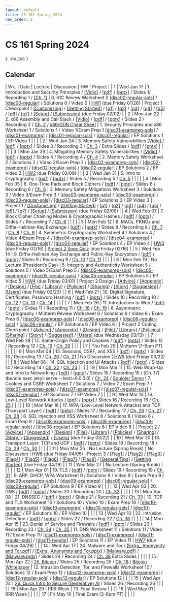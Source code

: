 ```yaml
---
layout: default
title: CS 161 Spring 2024
nav_order: 2
---
```


# CS 161 Spring 2024

{: .no_toc }

## Calendar

<div class="code-example" markdown="1">

| Wk.	 |  Date  |         Lecture        |      Discussion      |   HW     |    Project    | 
| 1 | Wed Jan 17 | 1. Introduction and Security Principles / [[Vidio]](http://public2.yuantsy.com/Test/CS161/Week1/1.17/Lecture/CS161%20SP24%20Lecture%201%20%20Intro%20Security%20Principles_v720P.mp4) / [[pdf]](http://public2.yuantsy.com/Test/CS161/Week1/1.17/Lecture/%5BCS161%20SP24%5D%20Lecture%201_%20Introduction%20and%20Security%20Principles.pdf) / [[pptx]](http://public2.yuantsy.com/Test/CS161/Week1/1.17/Lecture/%5BCS161%20SP24%5D%20Lecture%201_%20Introduction%20and%20Security%20Principles.pptxhttp://public2.yuantsy.com/Test/CS161/Week1/1.17/Lecture/%5BCS161%20SP24%5D%20Lecture%201_%20Introduction%20and%20Security%20Principles.pptx) / Slides 1/  Recording 1 / [[Ch. 1]](http://public2.yuantsy.com/Test/CS161/Week1/1.17/Lecture/ch1.pdf) | 0. 61C Review Worksheet 0 [[disc00-regular-sols]](http://public2.yuantsy.com/Test/CS161/Week1/1.17/Discusssion/disc00-regular-sols.pdf ) / [[disc00-regular]](http://public2.yuantsy.com/Test/CS161/Week1/1.17/Discusssion/disc00-regular.pdf) / Solutions 0 / Video 0 | [HW1](http://public2.yuantsy.com/Test/CS161/Week2/1.24/HomeWork/hw1.pdf) (due Friday 01/26) | Project 1 Checkpoint / [[Customizing]](http://public2.yuantsy.com/Test/CS161/Week3/1.31/Project/Customizing.pdf) / [[Getting Started]](http://public2.yuantsy.com/Test/CS161/Week3/1.31/Project/Getting%20Started.pdf) / [[q1]](http://public2.yuantsy.com/Test/CS161/Week3/1.31/Project/q1.pdf) / [[q2]](http://public2.yuantsy.com/Test/CS161/Week3/1.31/Project/q2.pdf) / [[q3]](http://public2.yuantsy.com/Test/CS161/Week3/1.31/Project/q3.pdf) / [[q4]](http://public2.yuantsy.com/Test/CS161/Week3/1.31/Project/q4.pdf) / [[q5]](http://public2.yuantsy.com/Test/CS161/Week3/1.31/Project/q5.pdf) / [[q6]](http://public2.yuantsy.com/Test/CS161/Week3/1.31/Project/q6.pdf) / [[q7]](http://public2.yuantsy.com/Test/CS161/Week3/1.31/Project/q7.pdf) / [[Setup]](http://public2.yuantsy.com/Test/CS161/Week3/1.31/Project/Setup.pdf) / [[Submission]](http://public2.yuantsy.com/Test/CS161/Week3/1.31/Project/Submission.pdf) (due Friday 02/02) |
| 2 | Mon Jan 22 | 2. x86 Assembly and Call Stack / [[Vidio]](http://public2.yuantsy.com/Test/CS161/Week2/Lecture/CS161%20SP24%20Lecture%202%20%20x86%20Assembly%20and%20Call%20Stack_v720P.mp4) / [[pdf]](http://public2.yuantsy.com/Test/CS161/Week2/Lecture/%5BCS161%20SP24%5D%20Lecture%202_%20x86%20Assembly%20and%20Call%20Stack.pdf) / [[pptx]](http://public2.yuantsy.com/Test/CS161/Week2/Lecture/%5BCS161%20SP24%5D%20Lecture%202_%20x86%20Assembly%20and%20Call%20Stack.pptx) / Slides 2 / Recording 2 / [Ch. 2](http://public2.yuantsy.com/Test/CS161/Week2/Lecture/ch2.pdf) / [x86/GDB Cheat Sheet](http://public2.yuantsy.com/Test/CS161/Week2/Lecture/cheatsheet.pdf) | 1. Security Principles and x86 Worksheet 1 / Solutions 1 / Video 1/Exam Prep 1 [[disc01-examprep-sols]](http://public2.yuantsy.com/Test/CS161/Week2/1.24/Disscussion/disc01-examprep-sols.pdf) / [[disc01-examprep]](http://public2.yuantsy.com/Test/CS161/Week2/1.24/Disscussion/disc01-examprep.pdf) / [[disc01-regular-sols]](http://public2.yuantsy.com/Test/CS161/Week2/1.24/Disscussion/disc01-regular-sols.pdf) / [[disc01-regular]](http://public2.yuantsy.com/Test/CS161/Week2/1.24/Disscussion/disc01-regular.pdf) / EP Solutions 1 / EP Video 1 | | |
| 2 | Wed Jan 24 | 3. Memory Safety Vulnerabilities [[Vidio]](http://public2.yuantsy.com/Test/CS161/Week2/1.24/Lecture/CS161%20SP24%20Lecture%203%20%20Memory%20Safety%20Vulnerabilities_v720P.mp4) / [[pdf]](http://public2.yuantsy.com/Test/CS161/Week2/1.24/Lecture/%5BCS161%20SP24%5D%20Lecture%203_%20Memory%20Safety%20Vulnerabilities.pdf) / [[pptx]](http://public2.yuantsy.com/Test/CS161/Week2/1.24/Lecture/%5BCS161%20SP24%5D%20Lecture%203_%20Memory%20Safety%20Vulnerabilities.pptx) / Slides 3 / Recording 3 / [Ch. 3](http://public2.yuantsy.com/Test/CS161/Week2/1.24/Lecture/ch3.pdf) / Extra Slides / [[pdf]](http://public2.yuantsy.com/Test/CS161/Week2/1.24/Lecture/%5BCS161%20SP24%5D%20Lecture%203%20Extra_%20More%20Memory%20Safety%20Vulnerabilities.pdf) / [[pptx]](http://public2.yuantsy.com/Test/CS161/Week2/1.24/Lecture/%5BCS161%20SP24%5D%20Lecture%203%20Extra_%20More%20Memory%20Safety%20Vulnerabilities.pptx) | | | |
| 3 | Mon Jan 29 | 4. Mitigating Memory Safety Vulnerabilities / [[Vidio]](http://public2.yuantsy.com/Test/CS161/Week3/1.29/Lecture/CS161%20SP24%20Lecture%204%20%20Mitigating%20Memory%20Safety%20Vulnerabilities_v720P.mp4) / [[pdf]](http://public2.yuantsy.com/Test/CS161/Week3/1.29/Lecture/%5BCS161%20SP24%5D%20Lecture%204_%20Mitigating%20Memory%20Safety%20Vulnerabilities.pdf) / [[pptx]](http://public2.yuantsy.com/Test/CS161/Week3/1.29/Lecture/%5BCS161%20SP24%5D%20Lecture%204_%20Mitigating%20Memory%20Safety%20Vulnerabilities.pptx) / Slides 4 / Recording 4 / [Ch. 4](http://public2.yuantsy.com/Test/CS161/Week3/1.29/Lecture/ch4.pdf) | 2. Memory Safety Worksheet 2 / Solutions 2 / Video 2/Exam Prep 2 / [[disc02-examprep-sols]](http://public2.yuantsy.com/Test/CS161/Week3/1.31/Disscussion/disc02-examprep-sols.pdf) / [[disc02-examprep]](http://public2.yuantsy.com/Test/CS161/Week3/1.31/Disscussion/disc02-examprep.pdf) / [[disc02-regular-sols]](http://public2.yuantsy.com/Test/CS161/Week3/1.31/Disscussion/disc02-regular-sols.pdf) / [[disc02-regular]](http://public2.yuantsy.com/Test/CS161/Week3/1.31/Disscussion/disc02-regular.pdf) / EP Solutions 2 / EP Video 2 | [HW2](http://public2.yuantsy.com/Test/CS161/Week4/2.07/HomeWork/hw2.pdf) (due Friday 02/09) | |
| 3 | Wed Jan 31 | 5. Intro to Cryptography / [[pdf]](http://public2.yuantsy.com/Test/CS161/Week3/1.31/Lecture/%5BCS161%20SP24%5D%20Lecture%205_%20Intro%20to%20Cryptography.pdf) / [[pptx]](http://public2.yuantsy.com/Test/CS161/Week3/1.31/Lecture/%5BCS161%20SP24%5D%20Lecture%205_%20Intro%20to%20Cryptography.pptx) / Slides 5 / Recording 5 / [Ch. 5](http://public2.yuantsy.com/Test/CS161/Week3/1.31/Lecture/ch5.pdf) | | | |
| 4 | Mon Feb 05 | 6. One-Time Pads and Block Ciphers / [[pdf]](http://public2.yuantsy.com/Test/CS161/Week4/2.05/Lecture/%5BCS161%20SP24%5D%20Lecture%206_%20One-Time%20Pad%20%26%20Block%20Ciphers.pdf) / [[pptx]](http://public2.yuantsy.com/Test/CS161/Week4/2.05/Lecture/%5BCS161%20SP24%5D%20Lecture%206_%20One-Time%20Pad%20%26%20Block%20Ciphers.pptx) / Slides 6 / Recording 6 / [Ch. 6](http://public2.yuantsy.com/Test/CS161/Week4/2.05/Lecture/ch6.pdf) | 3. Memory Safety Mitigations Worksheet 3 / Solutions 3 / Video 3/Exam Prep 3 / [[disc03-examprep-sols]](http://public2.yuantsy.com/Test/CS161/Week4/2.07/Disscussion/disc03-examprep-sols.pdf) / [[disc03-examprep]](http://public2.yuantsy.com/Test/CS161/Week4/2.07/Disscussion/disc03-examprep.pdf) / [[disc03-regular-sols]](http://public2.yuantsy.com/Test/CS161/Week4/2.07/Disscussion/disc03-regular-sols.pdf) / [[disc03-regular]](http://public2.yuantsy.com/Test/CS161/Week4/2.07/Disscussion/disc03-regular.pdf) / EP Solutions 3 / EP Video 3 | | Project 1 / [[Customizing]](http://public2.yuantsy.com/Test/CS161/Week4/2.07/Project/Customizing.pdf) / [[Getting Started]](http://public2.yuantsy.com/Test/CS161/Week4/2.07/Project/Getting%20Started.pdf) / [[q1]](http://public2.yuantsy.com/Test/CS161/Week4/2.07/Project/q1.pdf) / [[q2]](http://public2.yuantsy.com/Test/CS161/Week4/2.07/Project/q2.pdf) / [[q3]](http://public2.yuantsy.com/Test/CS161/Week4/2.07/Project/q3.pdf) / [[q4]](http://public2.yuantsy.com/Test/CS161/Week4/2.07/Project/q4.pdf) / [[q5]](http://public2.yuantsy.com/Test/CS161/Week4/2.07/Project/q5.pdf) / [[q6]](http://public2.yuantsy.com/Test/CS161/Week4/2.07/Project/q6.pdf) / [[q7]](http://public2.yuantsy.com/Test/CS161/Week4/2.07/Project/q7.pdf) / [[Setup]](http://public2.yuantsy.com/Test/CS161/Week4/2.07/Project/Setup.pdf) / [[Submission]](http://public2.yuantsy.com/Test/CS161/Week4/2.07/Project/Submission.pdf) (due Friday 02/09) |
| 4 | Wed Feb 07 | 7. Block Cipher Chaining Modes & Cryptographic Hashes / [[pdf]](http://public2.yuantsy.com/Test/CS161/Week4/2.07/Lecture/%5BCS161%20SP24%5D%20Lecture%207_%20Block%20Cipher%20Chaining%20Modes%20%28cont%E2%80%99d%29%20%26%20Cryptographic%20Hashes%20.pdf) / [[pptx]](http://public2.yuantsy.com/Test/CS161/Week4/2.07/Lecture/%5BCS161%20SP24%5D%20Lecture%207_%20Block%20Cipher%20Chaining%20Modes%20%28cont%E2%80%99d%29%20%26%20Cryptographic%20Hashes%20.pptx) / Slides 7 / Recording 7 / [Ch. 6](http://public2.yuantsy.com/Test/CS161/Week4/2.07/Lecture/ch6.pdf) | | | |
| 5 | Mon Feb 12 | 8. MACs, PRNGs and Diffie-Hellman Key Exchange / [[pdf]](http://public2.yuantsy.com/Test/CS161/Week5/2.12/Lecture/%5BCS161%20SP24%5D%20Lecture%208_%20MACs%2C%20PRNGs%20and%20Diffie-Hellman%20Key%20Exchange.pdf) / [[pptx]](http://public2.yuantsy.com/Test/CS161/Week5/2.12/Lecture/%5BCS161%20SP24%5D%20Lecture%208_%20MACs%2C%20PRNGs%20and%20Diffie-Hellman%20Key%20Exchange.pptx) / Slides 8 / Recording 8 / [Ch. 7](http://public2.yuantsy.com/Test/CS161/Week5/2.12/Lecture/ch7.pdf) / [Ch. 8](http://public2.yuantsy.com/Test/CS161/Week5/2.12/Lecture/ch8.pdf) / [Ch. 9](http://public2.yuantsy.com/Test/CS161/Week5/2.12/Lecture/ch9.pdf) | 4. Symmetric Cryptography Worksheet 4 / Solutions 4 / Video 4/Exam Prep 4 / [[disc04-examprep-sols]](http://public2.yuantsy.com/Test/CS161/Week5/2.14/Disscussion/disc04-examprep-sols.pdf) / [[disc04-examprep]](http://public2.yuantsy.com/Test/CS161/Week5/2.14/Disscussion/disc04-examprep.pdf) / [[disc04-regular-sols]](http://public2.yuantsy.com/Test/CS161/Week5/2.14/Disscussion/disc04-regular-sols.pdf) / [[disc04-regular]](http://public2.yuantsy.com/Test/CS161/Week5/2.14/Disscussion/disc04-regular.pdf) / EP Solutions 4 / EP Video 4 | [HW3](http://public2.yuantsy.com/Test/CS161/Week5/2.14/HomeWork/hw3.pdf) (due Friday 02/16) | [Project 2 Spec Quiz](http://public2.yuantsy.com/Test/CS161/Week5/2.14/Project/Design_Document.pdf) (due Friday 02/16) |
| 5 | Wed Feb 14 | 9. Diffie-Hellman Key Exchange and Public-Key Encryption / [[pdf]](http://public2.yuantsy.com/Test/CS161/Week5/2.14/Lecture/%5BCS161%20SP24%5D%20Lecture%209_%20Diffie-Hellman%20Key%20Exchange%20and%20Public-Key%20Encryption.pdf) / [[pptx]](http://public2.yuantsy.com/Test/CS161/Week5/2.14/Lecture/%5BCS161%20SP24%5D%20Lecture%209_%20Diffie-Hellman%20Key%20Exchange%20and%20Public-Key%20Encryption.pptx) / Slides 9 / Recording 9 / [Ch. 10](http://public2.yuantsy.com/Test/CS161/Week5/2.14/Lecture/ch10.pdf) / [Ch. 11](http://public2.yuantsy.com/Test/CS161/Week5/2.14/Lecture/ch11.pdf) | | | |
| 6 | Mon Feb 19 | No Lecture (President’s Day) | 5. Integrity and Authenticity Worksheet 5 / Solutions 5 / Video 5/Exam Prep 5 / [[disc05-examprep-sols]](http://public2.yuantsy.com/Test/CS161/Week6/2.21/Disscussion/disc05-examprep-sols.pdf) / [[disc05-examprep]](http://public2.yuantsy.com/Test/CS161/Week6/2.21/Disscussion/disc05-examprep.pdf) / [[disc05-regular-sols]](http://public2.yuantsy.com/Test/CS161/Week6/2.21/Disscussion/disc05-regular-sols.pdf) / [[disc05-regular]](http://public2.yuantsy.com/Test/CS161/Week6/2.21/Disscussion/disc05-regular.pdf) / EP Solutions 5 / EP Video 5 | [HW4](http://public2.yuantsy.com/Test/CS161/Week6/2.29/HomeWork/hw4.pdf) (due Friday 03/01) | Project 2 Design / [[Advice]](http://public2.yuantsy.com/Test/CS161/Week6/2.21/Project/Advice.pdf) / [[Appendix]](http://public2.yuantsy.com/Test/CS161/Week6/2.21/Project/Appendix.pdf) / [[Design]](http://public2.yuantsy.com/Test/CS161/Week6/2.21/Project/Design.pdf) / [[File]](http://public2.yuantsy.com/Test/CS161/Week6/2.21/Project/File.pdf) / [[Library]](http://public2.yuantsy.com/Test/CS161/Week6/2.21/Project/Library.pdf) / [[Policies]](http://public2.yuantsy.com/Test/CS161/Week6/2.21/Project/Policies.pdf) / [[Sharing]](http://public2.yuantsy.com/Test/CS161/Week6/2.21/Project/Sharing.pdf) / [[Story]](http://public2.yuantsy.com/Test/CS161/Week6/2.21/Project/Story.pdf) / [[Suggested]](http://public2.yuantsy.com/Test/CS161/Week6/2.21/Project/Suggested.pdf) / [[Users]](http://public2.yuantsy.com/Test/CS161/Week6/2.21/Project/Users.pdf) (due Friday 02/23) |
| 6 | Wed Feb 21 | 10. Digital Signature, Certificates, Password Hashing / [[pdf]](http://public2.yuantsy.com/Test/CS161/Week6/2.21/Lecture/%5BCS161%20SP24%5D%20Lecture%2010_%20Digital%20Signature%2C%20Certificates%2C%20Password%20Hashing.pdf) / [[pptx]](http://public2.yuantsy.com/Test/CS161/Week6/2.21/Lecture/%5BCS161%20SP24%5D%20Lecture%2010_%20Digital%20Signature%2C%20Certificates%2C%20Password%20Hashing.pptx) / Slides 10 / Recording 10 / [Ch. 12](http://public2.yuantsy.com/Test/CS161/Week6/2.21/Lecture/ch12.pdf) / [Ch. 13](http://public2.yuantsy.com/Test/CS161/Week6/2.21/Lecture/ch13.pdf) / [Ch. 14](http://public2.yuantsy.com/Test/CS161/Week6/2.21/Lecture/ch14.pdf) | | | |
| 7 | Mon Feb 26 | 11. Introduction to Web / [[pdf]](http://public2.yuantsy.com/Test/CS161/Week6/2.26/Lecture/%5BCS161%20SP24%5D%20Lecture%2011_%20Introduction%20to%20Web.pdf) / [[pptx]](http://public2.yuantsy.com/Test/CS161/Week6/2.26/Lecture/%5BCS161%20SP24%5D%20Lecture%2011_%20Introduction%20to%20Web.pptx) / Slides 11 / Recording 11 / [Ch. 18](http://public2.yuantsy.com/Test/CS161/Week6/2.26/Lecture/ch18.pdf) / [Ch. 19](http://public2.yuantsy.com/Test/CS161/Week6/2.26/Lecture/ch19.pdf) | 6. Asymmetric Cryptography / Midterm Review Worksheet 6 / Solutions 6 / Video 6 / Exam Prep 6 / [[disc06-examprep-sols]](http://public2.yuantsy.com/Test/CS161/Week6/2.29/Discussion/disc06-examprep-sols.pdf) / [[disc06-examprep]](http://public2.yuantsy.com/Test/CS161/Week6/2.29/Discussion/disc06-examprep.pdf) / [[disc06-regular-sols]](http://public2.yuantsy.com/Test/CS161/Week6/2.29/Discussion/disc06-regular-sols.pdf) / [[disc06-regular]](http://public2.yuantsy.com/Test/CS161/Week6/2.29/Discussion/disc06-regular.pdf) / EP Solutions 6 / EP Video 6 | | Project 2 Coding Checkpoint / [[Advice]](http://public2.yuantsy.com/Test/CS161/Week9/3.13/Project/Advice.pdf) / [[Appendix]](http://public2.yuantsy.com/Test/CS161/Week9/3.13/Project/Appendix.pdf) / [[Design]](http://public2.yuantsy.com/Test/CS161/Week9/3.13/Project/Design.pdf) / [[File]](http://public2.yuantsy.com/Test/CS161/Week9/3.13/Project/File.pdf) / [[Library]](http://public2.yuantsy.com/Test/CS161/Week9/3.13/Project/Library.pdf) / [[Policies]](http://public2.yuantsy.com/Test/CS161/Week9/3.13/Project/Policies.pdf) / [[Sharing]](http://public2.yuantsy.com/Test/CS161/Week9/3.13/Project/Sharing.pdf) / [[Story]](http://public2.yuantsy.com/Test/CS161/Week9/3.13/Project/Story.pdf) / [[Suggested]](http://public2.yuantsy.com/Test/CS161/Week9/3.13/Project/Suggested.pdf) / [[Users]](http://public2.yuantsy.com/Test/CS161/Week9/3.13/Project/Users.pdf) (due Wednesday 03/13) |
| 7 | Wed Feb 28 | 12. Same-Origin Policy and Cookies / [[pdf]](http://public2.yuantsy.com/Test/CS161/Week6/2.28/Lecture/%5BCS161%20SP24%5D%20Lecture%2012%20-%20Same-Origin%20Policy%20and%20Cookies.pdf) / [[pptx]](http://public2.yuantsy.com/Test/CS161/Week6/2.28/Lecture/%5BCS161%20SP24%5D%20Lecture%2012%20-%20Same-Origin%20Policy%20and%20Cookies.pptx) / Slides 12 / Recording 12 / [Ch. 19](http://public2.yuantsy.com/Test/CS161/Week6/2.28/Lecture/ch19.pdf) / [Ch. 20](http://public2.yuantsy.com/Test/CS161/Week6/2.28/Lecture/ch20.pdf) | | | |
| 7 | Thu Feb 29 | Midterm (7–9pm PT) | | | |
| 8 | Mon Mar 04 | 13. Sessions, CSRF, and XSS / [[pdf]](http://public2.yuantsy.com/Test/CS161/Week8/3.04/Lecture/%5BCS161%20SP24%5D%20Lecture%2013%20-%20Sessions%20and%20CSRF.pdf) / [[pptx]](http://public2.yuantsy.com/Test/CS161/Week8/3.04/Lecture/%5BCS161%20SP24%5D%20Lecture%2013%20-%20Sessions%20and%20CSRF.pptx) / Slides 13 / Recording 13 / [Ch. 20](http://public2.yuantsy.com/Test/CS161/Week8/3.04/Lecture/ch20.pdf) / [Ch. 21](http://public2.yuantsy.com/Test/CS161/Week8/3.04/Lecture/ch21.pdf) | No Discussion | [HW5](http://public2.yuantsy.com/Test/CS161/Week10/3.20/HomeWork/hw5.pdf) (due Friday 03/22) | |
| 8 | Wed Mar 06 | 14. SQL Injection and UI Attacks / [[pdf]](http://public2.yuantsy.com/Test/CS161/Week8/3.06/Lecture/%5BCS161%20SP24%5D%20Lecture%2014%20-%20UI%20Attacks%20%26%20SQL%20Injection.pdf) / [[pptx]](http://public2.yuantsy.com/Test/CS161/Week8/3.06/Lecture/%5BCS161%20SP24%5D%20Lecture%2014%20-%20UI%20Attacks%20%26%20SQL%20Injection.pptx) / Slides 14 / Recording 14 / [Ch. 22](http://public2.yuantsy.com/Test/CS161/Week8/3.06/Lecture/ch22.pdf) / [Ch. 23](http://public2.yuantsy.com/Test/CS161/Week8/3.06/Lecture/ch23.pdf) | | | |
| 9 | Mon Mar 11 | 15. Web Wrap-Up and Intro to Networking / [[pdf]](http://public2.yuantsy.com/Test/CS161/Week9/3.11/Lecture/%5BCS161%20SP24%5D%20Lecture%2016_%20Web%20wrapup%20and%20Intro%20to%20Networking.pdf) / [[pptx]](http://public2.yuantsy.com/Test/CS161/Week9/3.11/Lecture/%5BCS161%20SP24%5D%20Lecture%2016_%20Web%20wrapup%20and%20Intro%20to%20Networking.pptx) / Slides 15 / Recording 15 / [Ch. 17](bundle exec jekyll serve --host=0.0.0.0) / [Ch. 24](http://public2.yuantsy.com/Test/CS161/Week9/3.11/Lecture/ch24.pdf) / [Squigler Demo](http://public2.yuantsy.com/Test/CS161/Week9/3.11/Lecture/squigler.zip) | 7. Cookies and CSRF Worksheet 7 / Solutions 7 / Video 7 / Exam Prep 7 / [[disc07-examprep-sols]](http://public2.yuantsy.com/Test/CS161/Week9/3.11/Discussion/disc07-examprep-sols.pdf) / [[disc07-examprep]](http://public2.yuantsy.com/Test/CS161/Week9/3.11/Discussion/disc07-examprep.pdf) / [[disc07-regular-sols]](http://public2.yuantsy.com/Test/CS161/Week9/3.11/Discussion/disc07-regular-sols.pdf) / [[disc07-regular]](http://public2.yuantsy.com/Test/CS161/Week9/3.11/Discussion/disc07-regular.pdf) / EP Solutions 7 / EP Video 7 | | |
| 9 | Wed Mar 13 | 16. Low-Level Network Attacks  / [[pdf]](http://public2.yuantsy.com/Test/CS161/Week9/3.13/Lecture/%5BCS161%20SP24%5D%20Lecture%2016_%20Low%20Level%20Network%20Attacks.pdf) / [[pptx]](http://public2.yuantsy.com/Test/CS161/Week9/3.13/Lecture/%5BCS161%20SP24%5D%20Lecture%2016_%20Low%20Level%20Network%20Attacks.pptx) / Slides 16 / Recording 16 / [Ch. 25](http://public2.yuantsy.com/Test/CS161/Week9/3.13/Lecture/ch25.pdf) | | | |
| 10 | Mon Mar 18 | 17. WPA (Low-Level Network Attacks) and TCP (Transport Layer) / [[pdf]](http://public2.yuantsy.com/Test/CS161/Week10/3.18/Lecture/%5BCS161%20SP24%5D%20Lecture%2018_%20BGP%20and%20Transport%20Layer%20%28TCP%20and%20UDP%29.pdf) / [[pptx]](http://public2.yuantsy.com/Test/CS161/Week10/3.18/Lecture/%5BCS161%20SP24%5D%20Lecture%2018_%20BGP%20and%20Transport%20Layer%20%28TCP%20and%20UDP%29.pptx) / Slides 17 / Recording 17 / [Ch. 26](http://public2.yuantsy.com/Test/CS161/Week10/3.18/Lecture/ch26.pdf) / [Ch. 27](http://public2.yuantsy.com/Test/CS161/Week10/3.18/Lecture/ch27.pdf) / [Ch. 28](http://public2.yuantsy.com/Test/CS161/Week10/3.18/Lecture/ch28.pdf) | 8. SQL Injection and XSS Worksheet 8 / Solutions 8 / Video 8 / Exam Prep 8 / [[disc08-examprep-sols]](http://public2.yuantsy.com/Test/CS161/Week10/3.20/Discussion/disc08-examprep-sols.pdf) / [[disc08-examprep]](http://public2.yuantsy.com/Test/CS161/Week10/3.20/Discussion/disc08-examprep.pdf) / [[disc08-regular-sols]](http://public2.yuantsy.com/Test/CS161/Week10/3.20/Discussion/disc08-regular-sols.pdf) / [[disc08-regular]](http://public2.yuantsy.com/Test/CS161/Week10/3.20/Discussion/disc08-regular.pdf) / EP Solutions 8 / EP Video 8 | | Project 2 / [[Advice]](http://public2.yuantsy.com/Test/CS161/Week10/3.20/Project/Advice.pdf) / [[Appendix]](http://public2.yuantsy.com/Test/CS161/Week10/3.20/Project/Appendix.pdf) / [[Design]](http://public2.yuantsy.com/Test/CS161/Week10/3.20/Project/Design.pdf) / [[File]](http://public2.yuantsy.com/Test/CS161/Week10/3.20/Project/File.pdf) / [[Library]](http://public2.yuantsy.com/Test/CS161/Week10/3.20/Project/Library.pdf) / [[Policies]](http://public2.yuantsy.com/Test/CS161/Week10/3.20/Project/Policies.pdf) / [[Sharing]](http://public2.yuantsy.com/Test/CS161/Week10/3.20/Project/Sharing.pdf) / [[Story]](http://public2.yuantsy.com/Test/CS161/Week10/3.20/Project/Story.pdf) / [[Suggested]](http://public2.yuantsy.com/Test/CS161/Week10/3.20/Project/Suggested.pdf) / [[Users]](http://public2.yuantsy.com/Test/CS161/Week10/3.20/Project/Users.pdf) (due Friday 03/22) |
| 10 | Wed Mar 20 | 18. Transport Layer: TCP and UDP / [[pdf]](http://public2.yuantsy.com/Test/CS161/Week10/3.20/Lecture/%5BCS161%20SP24%5D%20Lecture%2018_%20BGP%20and%20Transport%20Layer%20%28TCP%20and%20UDP%29.pdf) / [[pptx]](http://public2.yuantsy.com/Test/CS161/Week10/3.20/Lecture/%5BCS161%20SP24%5D%20Lecture%2018_%20BGP%20and%20Transport%20Layer%20%28TCP%20and%20UDP%29.pptx) / Slides 18 / Recording 18 / [Ch. 29](http://public2.yuantsy.com/Test/CS161/Week10/3.20/Lecture/ch29.pdf) / [Ch. 30](http://public2.yuantsy.com/Test/CS161/Week10/3.20/Lecture/ch30.pdf) | | | |
| 11 | Mon Mar 25 | No Lecture (Spring Break) | No Discussion | [HW6](http://public2.yuantsy.com/Test/CS161/Week12/4.03/HomeWork/hw6.pdf) (due Friday 04/05) | Project 3 / [[Flag1]](http://public2.yuantsy.com/Test/CS161/Week14/4.17/Project/Flag1.pdf) / [[Flag2]](http://public2.yuantsy.com/Test/CS161/Week14/4.17/Project/Flag%202.pdf) / [[Flag3]](http://public2.yuantsy.com/Test/CS161/Week14/4.17/Project/Flag3.pdf) / [[Flag4]](http://public2.yuantsy.com/Test/CS161/Week14/4.17/Project/Flag4.pdf) / [[Flag5]](http://public2.yuantsy.com/Test/CS161/Week14/4.17/Project/Flag5.pdf) / [[Flag6]](http://public2.yuantsy.com/Test/CS161/Week14/4.17/Project/Flag6.pdf) / [[Flag7]](http://public2.yuantsy.com/Test/CS161/Week14/4.17/Project/Flag7.pdf) / [[Flag8]](http://public2.yuantsy.com/Test/CS161/Week14/4.17/Project/Flag8.pdf) / [[General Tips]](http://public2.yuantsy.com/Test/CS161/Week14/4.17/Project/General%20Tips.pdf) / [[Getting Started]](http://public2.yuantsy.com/Test/CS161/Week14/4.17/Project/Getting%20Started.pdf) (due Friday 04/19) |
| 11 | Wed Mar 27 | No Lecture (Spring Break) | | | |
| 12 | Mon Apr 01 | 19. TLS / [[pdf]](http://public2.yuantsy.com/Test/CS161/Week12/4.01/Lecture/%5BCS161%20SP24%5D%20Lecture%2019_%20TLS.pdf) / [[pptx]](http://public2.yuantsy.com/Test/CS161/Week12/4.01/Lecture/%5BCS161%20SP24%5D%20Lecture%2019_%20TLS.pptx) / Slides 19 / Recording 19 / [Ch. 31](http://public2.yuantsy.com/Test/CS161/Week12/4.01/Lecture/ch31.pdf) | 9. ARP, DHCP, WPA Worksheet 9 / Solutions 9 / Video 9 / Exam Prep 9 / [[disc09-examprep-sols]](http://public2.yuantsy.com/Test/CS161/Week12/4.03/Discussion/disc09-examprep-sols.pdf) / [[disc09-examprep]](http://public2.yuantsy.com/Test/CS161/Week12/4.03/Discussion/disc09-examprep.pdf) / [[disc09-regular-sols]](http://public2.yuantsy.com/Test/CS161/Week12/4.03/Discussion/disc09-regular-sols.pdf) / [[disc09-regular]](http://public2.yuantsy.com/Test/CS161/Week12/4.03/Discussion/disc09-regular.pdf) / EP Solutions 9 / EP Video 9 | | |
| 12 | Wed Apr 03 | 20. DNS / [[pdf]](http://public2.yuantsy.com/Test/CS161/Week12/4.03/Lecture/%5BCS161%20SP24%5D%20Lecture%2020_%20DNS.pdf) / [[pptx]](http://public2.yuantsy.com/Test/CS161/Week12/4.03/Lecture/%5BCS161%20SP24%5D%20Lecture%2020_%20DNS.pptx) / Slides 20 / Recording 20 / [Ch. 32](http://public2.yuantsy.com/Test/CS161/Week12/4.03/Lecture/ch32.pdf) | | | |
| 13 | Mon Apr 08 | 21. DNSSEC / [[pdf]](http://public2.yuantsy.com/Test/CS161/Week13/4.08/Lecture/%5BCS161%20SP24%5D%20Lecture%2021_%20DNSSEC.pdf) / [[pptx]](http://public2.yuantsy.com/Test/CS161/Week13/4.08/Lecture/%5BCS161%20SP24%5D%20Lecture%2021_%20DNSSEC.pptx) / Slides 21 / Recording 21 / [Ch. 33](http://public2.yuantsy.com/Test/CS161/Week13/4.08/Lecture/ch33.pdf) | 10. TCP and TLS Worksheet 10 / Solutions 10 / Video 10 / Exam Prep 10 / [[disc10-examprep-sols]](http://public2.yuantsy.com/Test/CS161/Week13/4.10/Discussion/disc10-examprep-sols.pdf) / [[disc10-examprep]](http://public2.yuantsy.com/Test/CS161/Week13/4.10/Discussion/disc10-examprep.pdf) / [[disc10-regular-sols]](http://public2.yuantsy.com/Test/CS161/Week13/4.10/Discussion/disc10-regular-sols.pdf) / [[disc10-regular]](http://public2.yuantsy.com/Test/CS161/Week13/4.10/Discussion/disc10-regular.pdf) / EP Solutions 10 / EP Video 10 | | |
| 13 | Wed Apr 10 | 22. Intrusion Detection / [[pdf]](http://public2.yuantsy.com/Test/CS161/Week13/4.10/Lection/%5BCS161%20SP24%5D%20Lecture%2022_%20Intrusion%20Detection.pdf) / [[pptx]](http://public2.yuantsy.com/Test/CS161/Week13/4.10/Lection/%5BCS161%20SP24%5D%20Lecture%2022_%20Intrusion%20Detection.pptx) / Slides 22 / Recording 22 / [Ch. 36](http://public2.yuantsy.com/Test/CS161/Week13/4.10/Lection/ch36.pdf) | | | |
| 14 | Mon Apr 15 | 23. Denial of Service and Firewalls / [[pdf]](http://public2.yuantsy.com/Test/CS161/Week14/4.15/Lecture/%5BCS161%20SP24%5D%20Lecture%2023_%20Denial%20of%20Service%20and%20Firewalls.pdf) / [[pptx]](http://public2.yuantsy.com/Test/CS161/Week14/4.15/Lecture/%5BCS161%20SP24%5D%20Lecture%2023_%20Denial%20of%20Service%20and%20Firewalls.pptx) / Slides 23 / Recording 23 / [Ch. 34](http://public2.yuantsy.com/Test/CS161/Week14/4.15/Lecture/ch34.pdf) / [Ch. 35](http://public2.yuantsy.com/Test/CS161/Week14/4.15/Lecture/ch35.pdf) | 11. DNS Worksheet 11 / Solutions 11 / Video 11 / Exam Prep 11/ [[disc11-examprep-sols]](http://public2.yuantsy.com/Test/CS161/Week14/4.17/Discussion/disc11-examprep-sols.pdf) / [[disc11-examprep]](http://public2.yuantsy.com/Test/CS161/Week14/4.17/Discussion/disc11-examprep.pdf) / [[disc11-regular-sols]](http://public2.yuantsy.com/Test/CS161/Week14/4.17/Discussion/disc11-regular-sols.pdf) / [[disc11-regular]](http://public2.yuantsy.com/Test/CS161/Week14/4.17/Discussion/disc11-regular.pdf) / EP Solutions 11 / EP Video 11 | [HW7](http://public2.yuantsy.com/Test/CS161/Week15/4.24/HomeWork/hw7.pdf) (due Friday 04/26) | |
| 14 | Wed Apr 17 | 24. Malware and Tor / [[Extra_ Anonymity and Tor.pdf]](http://public2.yuantsy.com/Test/CS161/Week14/4.17/Lecture/%5BCS161%20SP24%5D%20Lecture%2024%20Extra_%20Anonymity%20and%20Tor.pdf) / [[Extra_ Anonymity and Tor.pptx]](http://public2.yuantsy.com/Test/CS161/Week14/4.17/Lecture/%5BCS161%20SP24%5D%20Lecture%2024%20Extra_%20Anonymity%20and%20Tor.pptx) / [[Malware.pdf]](http://public2.yuantsy.com/Test/CS161/Week14/4.17/Lecture/%5BCS161%20SP24%5D%20Lecture%2024_%20Malware.pdf) / [[Malware.pptx]](http://public2.yuantsy.com/Test/CS161/Week14/4.17/Lecture/%5BCS161%20SP24%5D%20Lecture%2024_%20Malware.pptx) / Slides 24 / Recording 24 / [Ch. 38](http://public2.yuantsy.com/Test/CS161/Week14/4.17/Lecture/ch38.pdf) Extra Slides | | | |
| 15 | Mon Apr 22 | [25. Bitcoin](http://public2.yuantsy.com/Test/CS161/Week15/4.22/Lecture/cs161-sp24-lec25.pdf) / Slides 25 / Recording 25 / [Ch. 16](http://public2.yuantsy.com/Test/CS161/Week15/4.22/Lecture/ch16.pdf) / [Bitcoin Whitepaper](http://public2.yuantsy.com/Test/CS161/Week15/4.22/Lecture/bitcoin.pdf) | 12. Intrusion Detection, Tor, and Firewalls Worksheet 12 / Solutions 12 / Exam Prep 12 / [[disc12-examprep-sols]](http://public2.yuantsy.com/Test/CS161/Week15/4.24/Discussion/disc12-examprep-sols.pdf) / [[disc12-examprep]](http://public2.yuantsy.com/Test/CS161/Week15/4.24/Discussion/disc12-examprep.pdf) / [[disc12-regular-sols]](http://public2.yuantsy.com/Test/CS161/Week15/4.24/Discussion/disc12-regular-sols.pdf) / [[disc12-regular]](http://public2.yuantsy.com/Test/CS161/Week15/4.24/Discussion/disc12-regular.pdf) / EP Solutions 12 | | |
| 15 | Wed Apr 24 | [26. Quick Intro to Secure (Generative) AI](http://public2.yuantsy.com/Test/CS161/Week15/4.24/Lecture/cs161-sp24-lec26.pdf) / Slides 26 / Recording 26 | | | |
| 16 | Mon Apr 29 | RRR Week | 13. Final Review | | |
| 16 | Wed May 01 | RRR Week | | | |
| 17 | Fri May 10 | Final Exam (3–6pm PT) | | | |

</div>
